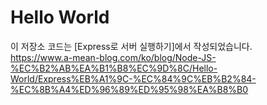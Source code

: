 # Hello World
이 저장소 코드는 [Express로 서버 실행하기]에서 작성되었습니다.
<br>
https://www.a-mean-blog.com/ko/blog/Node-JS-%EC%B2%AB%EA%B1%B8%EC%9D%8C/Hello-World/Express%EB%A1%9C-%EC%84%9C%EB%B2%84-%EC%8B%A4%ED%96%89%ED%95%98%EA%B8%B0
